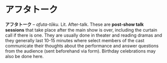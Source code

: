 # アフタトーク

**アフタトーク** – _afuta-tōku._ Lit. After-talk. These are **post-show talk sessions** that take place after the main show is over, including the curtain call if there is one. They are usually done in theater and reading dramas and they generally last 10-15 minutes where select members of the cast communicate their thoughts about the performance and answer questions from the audience (sent beforehand via form). Birthday celebrations may also be done here.
